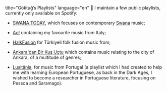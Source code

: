 title="Göktuğ’s Playlists"
language="en"

I maintain a few public playlists, currently only available on
Spotify:

- [SWANA TODAY](https://open.spotify.com/playlist/6ogzOE6v4AEwmd4wdtwwzW),
  which focuses on contemporary <abbr title="South West Asia and North
  Africa">Swana</abbr> music;

- [Ao!](https://open.spotify.com/playlist/7K5yeR6q4NvDIUfGA0BmB3)
  containing my favourite music from Italy;

- [HalkFusion](https://open.spotify.com/playlist/2RbtSR9zDgNCrAkR14DCxu)
  for Türkiyeli folk fusion music from;

- [Ankara'dan Bir Kuş Uçtu](https://open.spotify.com/playlist/2cAJ8Pxk71dDsNC5b8dqNb)
  which contains music relating to the city of Ankara, of a multitude
  of genres;

- [Lusitânia](https://open.spotify.com/playlist/3DCBxnvlTU8IcpsQHnbzaF),
  for music from Portugal (a playlist which I had created to help me
  with learning European Portuguese, as back in the Dark Ages, I
  wished to become a researcher in Portuguese literature, focusing on
  Pessoa and Saramago).

